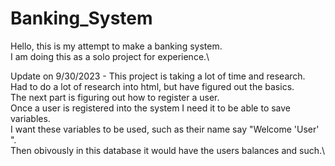 # Banking_System
 Hello, this is my attempt to make a banking system.\
 I am doing this as a solo project for experience.\

 Update on 9/30/2023 - This project is taking a lot of time and research.\
 Had to do a lot of research into html, but have figured out the basics.\
 The next part is figuring out how to register a user.\
 Once a user is registered into the system I need it to be able to save variables.\
 I want these variables to be used, such as their name say "Welcome 'User' ".\
 Then obivously in this database it would have the users balances and such.\ 